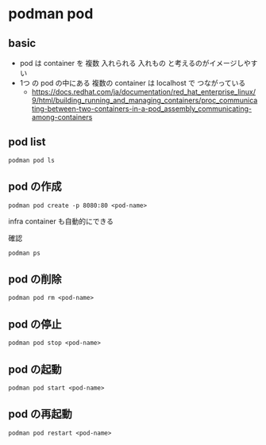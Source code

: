 
# podman pod


## basic

- pod は container を 複数 入れられる 入れもの と考えるのがイメージしやすい
- 1つ の pod の中にある 複数の container は localhost で つながっている
  - https://docs.redhat.com/ja/documentation/red_hat_enterprise_linux/9/html/building_running_and_managing_containers/proc_communicating-between-two-containers-in-a-pod_assembly_communicating-among-containers


## pod list

```
podman pod ls
```


## pod の作成

```
podman pod create -p 8080:80 <pod-name>
```

infra container も自動的にできる

確認

```
podman ps
```


## pod の削除

```
podman pod rm <pod-name>
```


## pod の停止

```
podman pod stop <pod-name>
```


## pod の起動

```
podman pod start <pod-name>
```


## pod の再起動

```
podman pod restart <pod-name>
```


